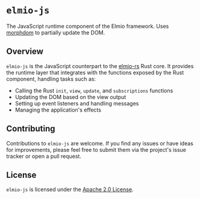 # `elmio-js`

The JavaScript runtime component of the Elmio framework. Uses [morphdom](https://github.com/patrick-steele-idem/morphdom) to partially update the DOM.

## Overview

`elmio-js` is the JavaScript counterpart to the [elmio-rs](../elmio-rs/) Rust core. It provides the runtime layer that integrates with the functions exposed by the Rust component, handling tasks such as:

- Calling the Rust `init`, `view`, `update`, and `subscriptions` functions
- Updating the DOM based on the view output
- Setting up event listeners and handling messages
- Managing the application's effects

## Contributing

Contributions to `elmio-js` are welcome. If you find any issues or have ideas for improvements, please feel free to submit them via the project's issue tracker or open a pull request.

## License

`elmio-js` is licensed under the [Apache 2.0 License](LICENSE).

